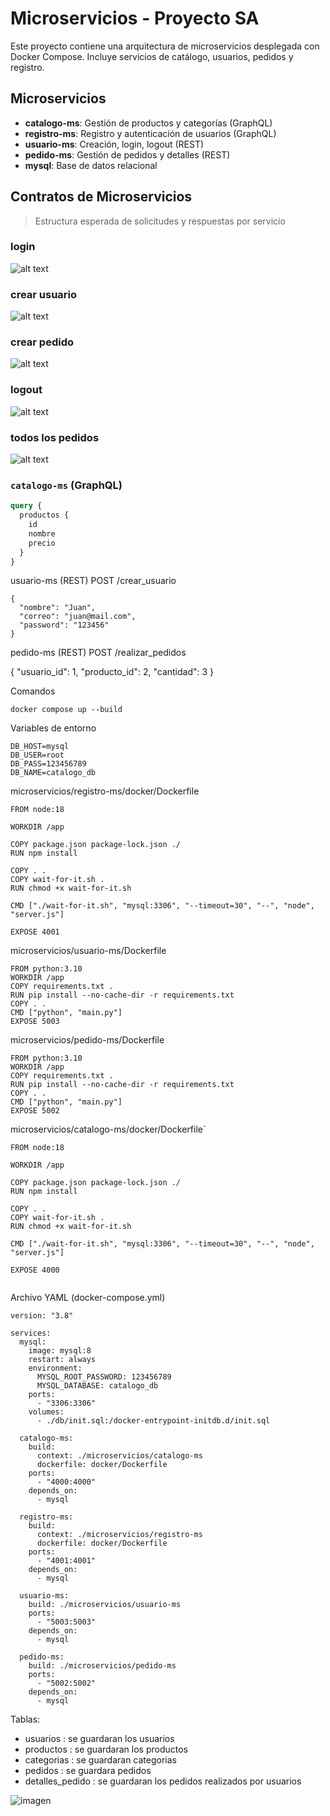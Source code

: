 # Microservicios - Proyecto SA

Este proyecto contiene una arquitectura de microservicios desplegada con Docker Compose. Incluye servicios de catálogo, usuarios, pedidos y registro.

## Microservicios

- **catalogo-ms**: Gestión de productos y categorías (GraphQL)
- **registro-ms**: Registro y autenticación de usuarios (GraphQL)
- **usuario-ms**: Creación, login, logout (REST)
- **pedido-ms**: Gestión de pedidos y detalles (REST)
- **mysql**: Base de datos relacional


## Contratos de Microservicios

> Estructura esperada de solicitudes y respuestas por servicio
### login
![alt text](login.png)
### crear usuario
![alt text](<crear usuario.png>)
### crear pedido
![alt text](<crear pedido.png>)
### logout
![alt text](logout.png)
### todos los pedidos
![alt text](<todos los pedidos.png>)

### `catalogo-ms` (GraphQL)
```graphql
query {
  productos {
    id
    nombre
    precio
  }
}
```

usuario-ms (REST)
POST /crear_usuario
```
{
  "nombre": "Juan",
  "correo": "juan@mail.com",
  "password": "123456"
}
```
pedido-ms (REST)
POST /realizar_pedidos

{
  "usuario_id": 1,
  "producto_id": 2,
  "cantidad": 3
}

Comandos

```
docker compose up --build
```
Variables de entorno 
```
DB_HOST=mysql
DB_USER=root
DB_PASS=123456789
DB_NAME=catalogo_db
```

microservicios/registro-ms/docker/Dockerfile
```
FROM node:18

WORKDIR /app

COPY package.json package-lock.json ./
RUN npm install

COPY . .
COPY wait-for-it.sh .
RUN chmod +x wait-for-it.sh

CMD ["./wait-for-it.sh", "mysql:3306", "--timeout=30", "--", "node", "server.js"]

EXPOSE 4001

```

microservicios/usuario-ms/Dockerfile
```
FROM python:3.10
WORKDIR /app
COPY requirements.txt .
RUN pip install --no-cache-dir -r requirements.txt
COPY . .
CMD ["python", "main.py"]
EXPOSE 5003

```

microservicios/pedido-ms/Dockerfile
```
FROM python:3.10
WORKDIR /app
COPY requirements.txt .
RUN pip install --no-cache-dir -r requirements.txt
COPY . .
CMD ["python", "main.py"]
EXPOSE 5002

```
microservicios/catalogo-ms/docker/Dockerfile`
```
FROM node:18

WORKDIR /app

COPY package.json package-lock.json ./
RUN npm install

COPY . .
COPY wait-for-it.sh .
RUN chmod +x wait-for-it.sh

CMD ["./wait-for-it.sh", "mysql:3306", "--timeout=30", "--", "node", "server.js"]

EXPOSE 4000


```
Archivo YAML (docker-compose.yml)
```
version: "3.8"

services:
  mysql:
    image: mysql:8
    restart: always
    environment:
      MYSQL_ROOT_PASSWORD: 123456789
      MYSQL_DATABASE: catalogo_db
    ports:
      - "3306:3306"
    volumes:
      - ./db/init.sql:/docker-entrypoint-initdb.d/init.sql

  catalogo-ms:
    build: 
      context: ./microservicios/catalogo-ms
      dockerfile: docker/Dockerfile       
    ports:
      - "4000:4000"
    depends_on:
      - mysql

  registro-ms:
    build: 
      context: ./microservicios/registro-ms
      dockerfile: docker/Dockerfile
    ports:
      - "4001:4001"
    depends_on:
      - mysql

  usuario-ms:
    build: ./microservicios/usuario-ms
    ports:
      - "5003:5003"
    depends_on:
      - mysql

  pedido-ms:
    build: ./microservicios/pedido-ms
    ports:
      - "5002:5002"
    depends_on:
      - mysql

```

Tablas:

* usuarios : se guardaran los usuarios
* productos : se guardaran los productos
* categorias : se guardaran categorias
* pedidos : se guardara pedidos
* detalles_pedido : se guardaran los pedidos realizados por usuarios

![imagen](edr.png)


